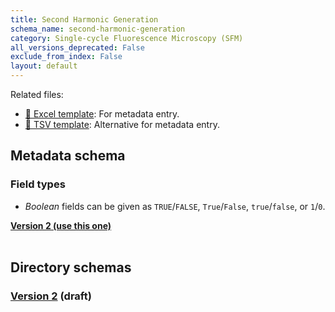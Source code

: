 ```yaml
---
title: Second Harmonic Generation
schema_name: second-harmonic-generation
category: Single-cycle Fluorescence Microscopy (SFM)
all_versions_deprecated: False
exclude_from_index: False
layout: default
---
```


Related files:


- [📝 Excel template](https://raw.githubusercontent.com/hubmapconsortium/dataset-metadata-spreadsheet/main/second-harmonic-generation/latest/second-harmonic-generation.xlsx): For metadata entry.
- [📝 TSV template](https://raw.githubusercontent.com/hubmapconsortium/dataset-metadata-spreadsheet/main/second-harmonic-generation/latest/second-harmonic-generation.tsv): Alternative for metadata entry.




## Metadata schema

### Field types
- *Boolean* fields can be given as `TRUE`/`FALSE`, `True`/`False`, `true`/`false`, or `1`/`0`.  


<summary><a href="https://openview.metadatacenter.org/templates/https:%2F%2Frepo.metadatacenter.org%2Ftemplates%2Fb21f206d-6fbe-4217-975a-da3a940fbdaa"><b>Version 2 (use this one)</b></a></summary>



<br>

## Directory schemas
### [Version 2](https://docs.google.com/spreadsheets/d/1KLY5iXZbbb_5RNR_lZgGSqHiAKBbe34YrtrywSuUC3M) (draft)

